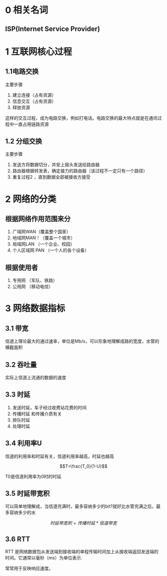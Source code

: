 # 0 相关名词

## ISP(Internet Service Provider)





# 1 互联网核心过程

## 1.1电路交换
主要步骤
1. 建立连接（占有资源）
2. 信息交互（占有资源）
3. 释放资源

这样的交互过程，成为电路交换，例如打电话。电路交换的最大特点就是在通讯过程中一直占用链路资源

## 1.2 分组交换

主要步骤
1. 发送方将数据切分，并安上报头发送给路由器
2. 路由器根据转发表，确定接力的路由器（该过程不一定只有一个路径）
3. 重复过程2 ，直到数据全部被接收方接受

# 2 网络的分类

## 根据网络作用范围来分

1. 广域网WAN（覆盖整个国家） 
2. 地域网MAN！（覆盖一个城市）
3. 局域网LAN （一个企业、校园）
4. 个人区域网 PAN （一个人的各个设备）


## 根据使用者
1. 专用网 （军队、铁路）
2. 公用网 （移动电信）

# 3 网络数据指标

## 3.1 带宽
信道上理论最大的通过速率，单位是Mb/s，可以形象地理解成路的宽度，水管的横截面积

## 3.2 吞吐量
实际上信道上流通的数据的速度

## 3.3 时延
1. 发送时延，车子经过收费站花费的时间
2. 传播时延 和传播介质有关
3. 排队时延
4. 处理时延
   
## 3.4 利用率U
信道的利用率和时延有关，信道利用率越高，时延也越高

$$T=\frac{T_0}{1-U}$$

T0是信道利用率为0时的时延

## 3.5 时延带宽积
可以简单地理解成，当信道充满时，最多容纳多少的bit?就好比水管充满之后，最多容纳多少的水

$$时延带宽积 = 传播时延*信道带宽$$

## 3.6 RTT
RTT 是网络数据包从发送端到接收端的单程传输时间加上从接收端返回发送端的时间。它通常以毫秒（ms）为单位表示.

常常用于反映响应速度。

